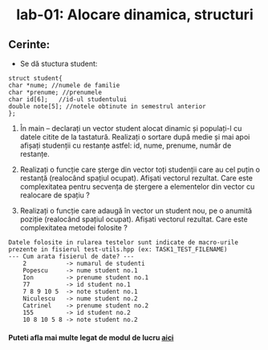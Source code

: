 <h1 align="center">
 lab-01: Alocare dinamica, structuri
</h1>

**Cerinte:**
-

- Se dă stuctura student: 
```
struct student{
char *nume; //numele de familie
char *prenume; //prenumele
char id[6];   //id-ul studentului
double note[5]; //notele obtinute in semestrul anterior
};
```


1. În main – declarați un vector student alocat dinamic și populați-l cu datele citite de la tastatură. Realizați o sortare după medie și mai apoi afișați studenții cu restanțe astfel: id, nume, prenume, număr de restanțe.

2. Realizați o funcție care șterge din vector toți studenții care au cel puțin o restanță (realocând spațiul ocupat).  Afișati vectorul rezultat. Care este complexitatea pentru secvența de ștergere a elementelor din vector cu realocare de spațiu ? 

3. Realizați o funcție care adaugă în vector un student nou, pe o anumită poziție (realocând spațiul ocupat).  Afișati vectorul rezultat. Care este complexitatea metodei folosite ?


``` 
Datele folosite in rularea testelor sunt indicate de macro-urile prezente in fisierul test-utils.hpp (ex: TASK1_TEST_FILENAME)
--- Cum arata fisierul de date? ---
    2           -> numarul de studenti
    Popescu     -> nume student no.1
    Ion         -> prenume student no.1
    77          -> id student no.1
    7 8 9 10 5  -> note student no.1
    Niculescu   -> nume student no.2
    Catrinel    -> prenume student no.2
    155         -> id student no.2
    10 8 10 5 8 -> note student no.2
```
#### Puteti afla mai multe legat de modul de lucru [aici](https://github.com/sda-ab/student-setup#indicatii-rezolvare-laborator)
